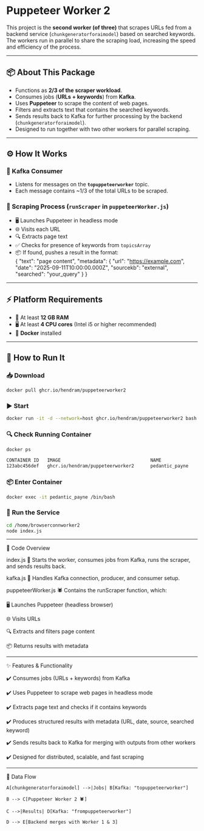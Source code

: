 # Puppeteer Worker 2

This project is the **second worker (of three)** that scrapes URLs fed from a backend service (`chunkgeneratorforaimodel`) based on searched keywords.  
The workers run in parallel to share the scraping load, increasing the speed and efficiency of the process.

---

## 📦 About This Package

- Functions as **2/3 of the scraper workload**.  
- Consumes jobs (**URLs + keywords**) from **Kafka**.  
- Uses **Puppeteer** to scrape the content of web pages.  
- Filters and extracts text that contains the searched keywords.  
- Sends results back to Kafka for further processing by the backend (`chunkgeneratorforaimodel`).  
- Designed to run together with two other workers for parallel scraping.  

---

## ⚙️ How It Works

### 🔹 Kafka Consumer
- Listens for messages on the **`topuppeteerworker`** topic.  
- Each message contains ~1/3 of the total URLs to be scraped.  

### 🔹 Scraping Process (`runScraper` in `puppeteerWorker.js`)
- 🖥️ Launches Puppeteer in headless mode  
- 🌐 Visits each URL  
- 🔍 Extracts page text  
- ✅ Checks for presence of keywords from `topicsArray`  
- 📦 If found, pushes a result in the format:  
{
  "text": "page content",
  "metadata": {
    "url": "https://example.com",
    "date": "2025-09-11T10:00:00.000Z",
    "sourcekb": "external",
    "searched": "your_query"
  }
}

---
##  ⚡ Platform Requirements

- 💾 At least **12 GB RAM**  
- 🖥️ At least **4 CPU cores** (Intel i5 or higher recommended)  
- 🐳 **Docker** installed  

---

## 🚀 How to Run It

### 📥 Download

```bash
docker pull ghcr.io/hendram/puppeteerworker2
```

### ▶️ Start

```bash
docker run -it -d --network=host ghcr.io/hendram/puppeteerworker2 bash
```

### 🔍 Check Running Container

```bash
docker ps
```

```bash
CONTAINER ID   IMAGE                                 NAME              STATUS
123abc456def   ghcr.io/hendram/puppeteerworker2      pedantic_payne    Up 5 minutes
```

### 📦 Enter Container

```bash
docker exec -it pedantic_payne /bin/bash
```

### 🏃 Run the Service

```bash
cd /home/browserconnworker2
node index.js
```

---


🔧 Code Overview


index.js
🚀 Starts the worker, consumes jobs from Kafka, runs the scraper, and sends results back.

kafka.js
🔌 Handles Kafka connection, producer, and consumer setup.


puppeteerWorker.js
🕷️ Contains the runScraper function, which:

🖥️ Launches Puppeteer (headless browser)

🌐 Visits URLs

🔍 Extracts and filters page content

📦 Returns results with metadata

---

✨ Features & Functionality

✔️ Consumes jobs (URLs + keywords) from Kafka

✔️ Uses Puppeteer to scrape web pages in headless mode

✔️ Extracts page text and checks if it contains keywords

✔️ Produces structured results with metadata (URL, date, source, searched keyword)

✔️ Sends results back to Kafka for merging with outputs from other workers

✔️ Designed for distributed, scalable, and fast scraping

---


📡 Data Flow

    A[chunkgeneratorforaimodel] -->|Jobs| B[Kafka: "topuppeteerworker"]

    B --> C[Puppeteer Worker 2 🕷️]

    C -->|Results| D[Kafka: "frompuppeteerworker"]

    D --> E[Backend merges with Worker 1 & 3]

